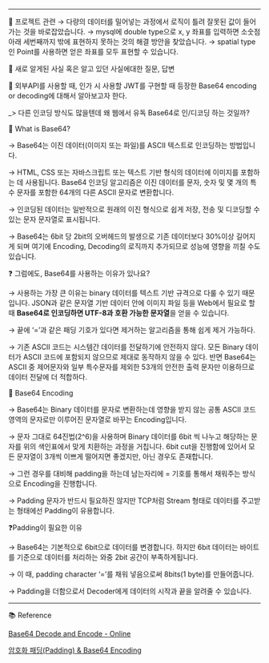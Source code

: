 
---

🍎 프로젝트 관련
→ 다량의 데이터를 밀어넣는 과정에서 로직이 틀려 잘못된 값이 들어가는 것을 바로잡았습니다.
→ mysql에 double type으로 x, y 좌표를 입력하면 소숫점 아래 세번째까지 밖에 표현하지 못하는 것의 해결 방안을 찾았습니다.
→ spatial type 인 Point를 사용하면 얻은 좌표를 모두 표현할 수 있습니다.

🍎 새로 알게된 사실 혹은 알고 있던 사실에대한 질문, 답변

🍎 외부API를 사용할 때, 인가 시 사용할 JWT를 구현할 때 등장한  Base64 encoding or decoding에 대해서 알아보고자 한다.

_> 다른 인코딩 방식도 많을텐데 왜 웹에서 유독 Base64로 인/디코딩 하는 것일까?

🍏 What is Base64?

→ Base64는 이진 데이터(이미지 또는 파일)를 ASCII 텍스트로 인코딩하는 방법입니다.

→ HTML, CSS 또는 자바스크립트 또는 텍스트 기반 형식의 데이터에 이미지를 포함하는 데 사용됩니다. Base64 인코딩 알고리즘은 이진 데이터를 문자, 숫자 및 몇 개의 특수 문자를 포함한 64개의 다른 ASCII 문자로 변환합니다.

→ 인코딩된 데이터는 일반적으로 원래의 이진 형식으로 쉽게 저장, 전송 및 디코딩할 수 있는 문자 문자열로 표시됩니다.

→ Base64는 6bit 당 2bit의 오버헤드의 발생으로 기존 데이터보다 30%이상 길어지게 되며 여기에 Encoding, Decoding의 로직까지 추가되므로 성능에 영향을 끼칠 수도 있습니다.

❓ 그럼에도, Base64를 사용하는 이유가 있나요?

→ 사용하는 가장 큰 이유는 binary 데이터를 텍스트 기반 규격으로 다룰 수 있기 때문입니다. JSON과 같은 문자열 기반 데이터 안에 이미지 파일 등을 Web에서 필요로 할 때 **Base64로 인코딩하면 UTF-8과 호환 가능한 문자열**을 얻을 수 있습니다.

→ 끝에 ‘=’과 같은 패딩 기호가 있다면 제거하는 알고리즘을 통해 쉽게 제거 가능하다.

→ 기존 ASCII 코드는 시스템간 데이터를 전달하기에 안전하지 않다. 모든 Binary 데이터가 ASCII 코드에 포함되지 않으므로 제대로 동작하지 않을 수 있다. 반면 Base64는 ASCII 중 제어문자와 일부 특수문자를 제외한 53개의 안전한 출력 문자만 이용하므로 데이터 전달에 더 적합하다.

🍏 Base64 Encoding

→ Base64는 Binary 데이터를 문자로 변환하는데 영향을 받지 않는 공통 ASCII 코드 영역의 문자로만 이루어진 문자열로 바꾸는 Encoding입니다.

→ 문자 그대로 64진법(2^6)을 사용하며 Binary 데이터를 6bit 씩 나누고 해당하는 문자를 위의 색인표에서 맞게 치환하는 과정을 거칩니다. 6bit cut을 진행함에 있어서 모든 문자열이 3개씩 이쁘게 떨어지면 좋겠지만, 아닌 경우도 존재합니다.

→ 그런 경우를 대비해 padding을 하는데 남는자리에 = 기호를 통해서 채워주는 방식으로 Encoding을 진행합니다.

→ Padding 문자가 반드시 필요하진 않지만 TCP처럼 Stream 형태로 데이터를 주고받는 형태에선 Padding이 유용합니다.

❓Padding이 필요한 이유

→ Base64는 기본적으로 6bit으로 데이터를 변경합니다. 하지만 6bit 데이터는 바이트를 기준으로 데이터를 처리하는 와중 2bit 공간이 부족하게됩니다.

→ 이 때, padding character ‘=’를 채워 넣음으로써 8bits(1 byte)를 만들어줍니다.

→ Padding을 더함으로서 Decoder에게 데이터의 시작과 끝을 알려줄 수 있습니다.

---

📚 Reference

[Base64 Decode and Encode - Online](https://www.base64decode.org/)

[암호화 패딩(Padding) & Base64 Encoding](https://blog.sinsiway.com/37)
